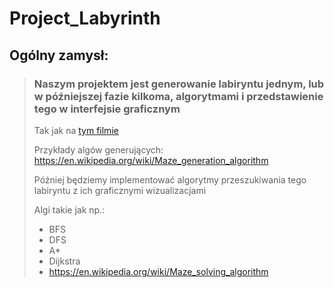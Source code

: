 # Project_Labyrinth
## Ogólny zamysł:
> ### Naszym projektem jest generowanie labiryntu jednym, lub w późniejszej fazie kilkoma, algorytmami i przedstawienie tego w interfejsie graficznym
> Tak jak na [tym filmie](https://youtu.be/6kv5HKPB1XU  "Maze-film")
>
> Przykłady algów generujących: https://en.wikipedia.org/wiki/Maze_generation_algorithm
> 
> Później będziemy implementować algorytmy przeszukiwania tego labiryntu z ich graficznymi wizualizacjami 
> 
> Algi takie jak np.: 
> * BFS
> * DFS
> * A*
> * Dijkstra
> * https://en.wikipedia.org/wiki/Maze_solving_algorithm
